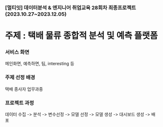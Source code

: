 ### [멀티잇] 데이터분석 & 엔지니어 취업교육 28회차 최종프로젝트 (2023.10.27~2023.12.05)

# 주제 : 택배 물류 종합적 분석 및 예측 플랫폼

### 서비스 화면
메인화면, 예측하면, 팀, interesting 등

### 주제 선정 배경
택배 종사자 업무과중

### 프로젝트 과정
데이터 수집 -> 분석 -> 변수선정 -> 모델 선정 -> 모델 생성 -> 대시보드 생성 -> 배포


